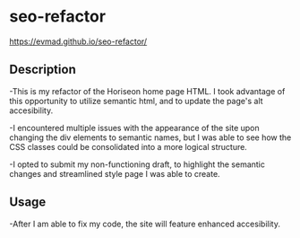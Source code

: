 # seo-refactor

https://evmad.github.io/seo-refactor/


## Description

-This is my refactor of the Horiseon home page HTML. I took advantage of this opportunity to utilize semantic html, and to update the page's alt accesibility. 

-I encountered multiple issues with the appearance of the site upon changing the div elements to semantic names, but I was able to see how the CSS classes could
be consolidated into a more logical structure.

-I opted to submit my non-functioning draft, to highlight the semantic changes and streamlined style page I was able to create.

## Usage

-After I am able to fix my code, the site will feature enhanced accesibility.
